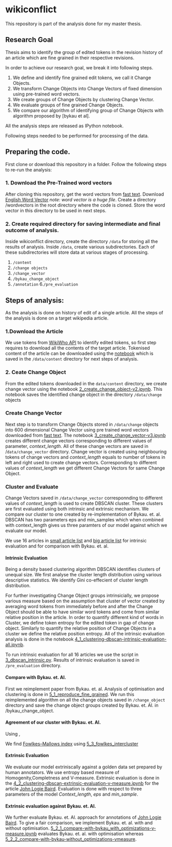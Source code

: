 # wikiconflict

This repository is part of the analysis done for my master thesis.

## Research Goal
 Thesis aims to identify the group of edited tokens in the revision history of an article which are fine grained in their respective revisions.
 
In order to achieve our research goal, we break it into following steps.

1. We define and identify fine grained edit tokens, we call it Change Objects.
2. We transform Change Objects into Change Vectors of fixed dimension using pre-trained word vectors.
3. We create groups of Change Objects by clustering Change Vector.
4. We evaluate groups of fine grained Change Objects.
5. We compare our algorithm of identifying  group of Change Objects with algorithm proposed by [bykau et al].

All the analysis steps are released as IPython notebook.

Following steps needed to be performed for processing of the data.


## Preparing the code.
First clone or download this repository in a folder.
Follow the following steps to re-run the analysis:

### 1. Download the Pre-Trained word vectors
After cloning this repository, get the word vectors from [fast text](https://github.com/facebookresearch/fastText/blob/master/docs/pretrained-vectors.md). Download [English Word Vector](https://dl.fbaipublicfiles.com/fasttext/vectors-wiki/wiki.en.vec) *note: word vector is a huge file*. Create a directory /wordvectors in the root directory where the code is cloned. Store the word vector in this directory to be used in next steps.

### 2. Create required directory for saving intermediate and final outcome of analysis.

Inside wikiconflict directory, create the directory `/data` for storing all the results of analysis.
Inside `/data`, create various subdirectories. Each of these subdirectories will store data at various stages of processing. 
1. `/content`
2. `/change objects`
3. `/change_vector`
4. `/bykau_change_object`
5. `/annotation`
6.`/pre_evaluation`

## Steps of analysis:
As the analysis is done on history of edit of a single article. All the steps of the analysis is done on a target wikipedia article.

### 1.Download the Article
We use tokens from [WikiWho API](https://api.wikiwho.net/en/api/v1.0.0-beta/#/) to identify edited tokens, so first step requires to download all the contents of the target article. 
Tokenised content of the article can be downloaded using the [notebook](./notebooks/1_download_rev_content.ipynb) which is saved in the `/data/content` directory for next steps of analysis.

### 2. Ceate Change Object

From the edited tokens downloaded in the `data/content` directory, we create change vector using the notebook [2_create_change_object-v2.ipynb](./notebooks/2_create_change_object-v2.ipynb). This notebook saves the identified change object in the directory `/data/change` objects

### Create Change Vector

Next step is to transform Change Objects stored in `/data/change` objects into 600 dimensional Change Vector using pre trained word vectors downloaded from [fast text](https://github.com/facebookresearch/fastText/blob/master/docs/pretrained-vectors.md). 
The notebook [3_create_change_vector-v3.ipynb](./notebooks/[3_create_change_vector-v3.ipynb]) creates different change vectors corresponding to different values of parameter, *context_length*. All of these change vectors are saved in /`data/change_vector` directory. Change vector is created using neighbouring tokens of change vectors and *context_length* equals to number of tokens in left and right used to create change vectors. Corresponding to different values of *context_length* we get different Change Vectors for same Change Object.

### Cluster and Evaluate
Change Vectors saved in `/data/change_vector` corresponnding to different values of *context_length* is used to create DBSCAN cluster. These clusters are first evaluated using both intrinsic and extrinsic mechanism. We compare our cluster to one created by re-implementation of Bykau. et. al. DBSCAN has two parameters eps and min_samples which when combined with context_length gives us three paramters of our model against which we evaluate our model.

 We use 16 articles in [small article list](https://github.com/acifer/wikiconflict/blob/master/conflicted_article.csv) and [big article list](https://github.com/acifer/wikiconflict/blob/master/conflicted_article-big.csv) for intrinsic evaluation and for comparison with Bykau. et. al.


#### Intrinsic Evaluation
 
Being a density based clustering algorithm DBSCAN identifies clusters of unequal size. We first analyse the cluster length distribution using various descriptive statistics. We identify Gini co-effecient of cluster length distribution.

For further investigating Change Object groups intrinsicially, we propose various measure based on the assumption that cluster of vector created by averaging word tokens from immediately before and after the Change Object should be able to have similar word tokens and come from similar relative position in the article.  In order to quantify different kind of words in Cluster, we define token entropy for the edited token in gap of change object. Similarly to quantify the relative position of Change Objects in a cluster we define the relative position entropy. All of the intrinsic evaluation analysis is done in the notebook [4_1_clustering-dbscan-intrinsic-evaluation-all.ipynb](./notebooks/4_1_clustering-dbscan-intrinsic-evaluation-all.ipynb). 

To run intrinsic evaluation for all 16 articles we use the script in [3_dbscan_intrinsic.py](./scripts/3_dbscan_intrinsic.py). Results of intrinsic evaluation is saved in `/pre_evaluation` directory.


#### Compare with Bykau. et. Al.

First we reimplement paper from Bykau. et. al. Analysis of optimisation and clustering is done in  [5_1_reproduce_fine_grained](./notebooks/5_1_reproduce_fine_grained.ipynb). We run this reimplemented algorithm on all the change objects saved in `/change_object` directory and save the change object groups created by Bykau. et. Al. in /bykau_change_object.
####  Agreement of our cluster with Bykau. et. Al.
Using ,

We find [Fowlkes–Mallows index](https://en.wikipedia.org/wiki/Fowlkes–Mallows_index) using [5_3_fowlkes_intercluster](./notebooks/5_3_fowlkes_intercluster.ipynb)


#### Extrinsic Evaluation

We evaluate our model extriniscally against a golden data set prepared by human annotators. We use entropy based measure of Homogenity,Completness and V-measure. Extrinsic evaluation is done in the [4_2_clustering-dbscan-extrinsic-evaluation-v-measure.ipynb](./notebooks/4_2_clustering-dbscan-extrinsic-evaluation-v-measure.ipynb) for the article [John Logie Baird](https://en.wikipedia.org/wiki/John_Logie_Baird). Evaluation is done with respect to three parameters of the model *Context_length*, *eps* and *min_sample*. 

#### Extrinsic evaluation against Bykau. et. Al.
 
 We further evaluate Bykau. et. Al. approach for annotations of  [John Logie Baird](https://en.wikipedia.org/wiki/John_Logie_Baird). To give a fair comparison, we implement Bykau. et. al. with and without optimisation. [5_2_1_compare-with-bykau_with_optimizations-v-measure.ipynb](./notebooks//5_2_1_compare-with-bykau_with_optimizations-v-measure.ipynb) evaluates Bykau. et. al. with optimisation whereas [5_2_2_compare-with-bykau-without_optimizations-vmeasure](./notebooks/5_2_2_compare-with-bykau-without_optimizations-vmeasure.ipynb).
